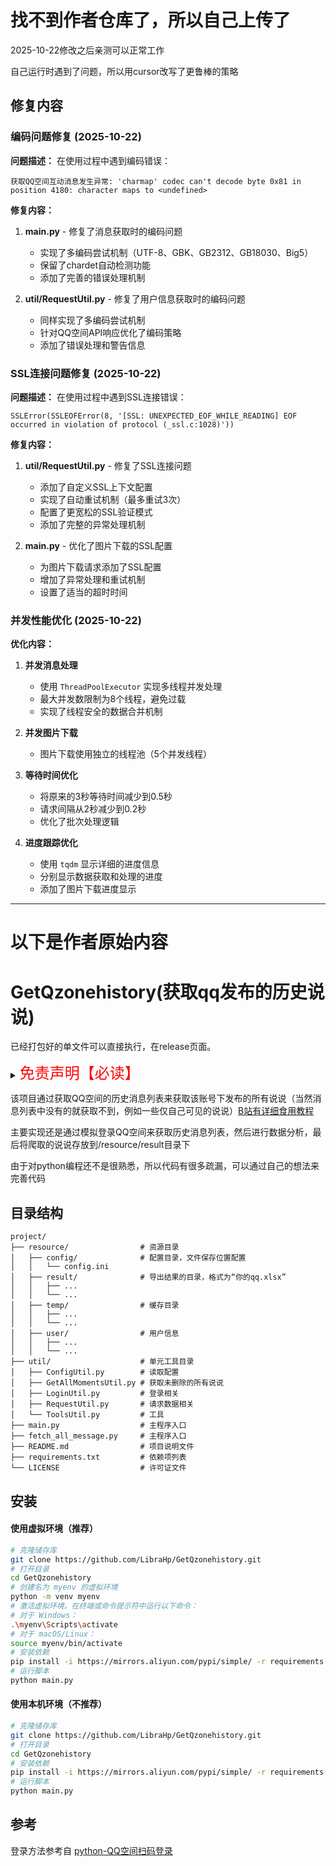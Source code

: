 # 找不到作者仓库了，所以自己上传了
2025-10-22修改之后亲测可以正常工作

自己运行时遇到了问题，所以用cursor改写了更鲁棒的策略

## 修复内容

### 编码问题修复 (2025-10-22)

**问题描述：**
在使用过程中遇到编码错误：
```
获取QQ空间互动消息发生异常: 'charmap' codec can't decode byte 0x81 in position 4180: character maps to <undefined>
```

**修复内容：**
1. **main.py** - 修复了消息获取时的编码问题
   - 实现了多编码尝试机制（UTF-8、GBK、GB2312、GB18030、Big5）
   - 保留了chardet自动检测功能
   - 添加了完善的错误处理机制

2. **util/RequestUtil.py** - 修复了用户信息获取时的编码问题
   - 同样实现了多编码尝试机制
   - 针对QQ空间API响应优化了编码策略
   - 添加了错误处理和警告信息



### SSL连接问题修复 (2025-10-22)

**问题描述：**
在使用过程中遇到SSL连接错误：
```
SSLError(SSLEOFError(8, '[SSL: UNEXPECTED_EOF_WHILE_READING] EOF occurred in violation of protocol (_ssl.c:1028)'))
```

**修复内容：**
1. **util/RequestUtil.py** - 修复了SSL连接问题
   - 添加了自定义SSL上下文配置
   - 实现了自动重试机制（最多重试3次）
   - 配置了更宽松的SSL验证模式
   - 添加了完整的异常处理机制

2. **main.py** - 优化了图片下载的SSL配置
   - 为图片下载请求添加了SSL配置
   - 增加了异常处理和重试机制
   - 设置了适当的超时时间



### 并发性能优化 (2025-10-22)


**优化内容：**
1. **并发消息处理**
   - 使用 `ThreadPoolExecutor` 实现多线程并发处理
   - 最大并发数限制为8个线程，避免过载
   - 实现了线程安全的数据合并机制

2. **并发图片下载**
   - 图片下载使用独立的线程池（5个并发线程）

3. **等待时间优化**
   - 将原来的3秒等待时间减少到0.5秒
   - 请求间隔从2秒减少到0.2秒
   - 优化了批次处理逻辑

4. **进度跟踪优化**
   - 使用 `tqdm` 显示详细的进度信息
   - 分别显示数据获取和处理的进度
   - 添加了图片下载进度显示







---
# 以下是作者原始内容

# GetQzonehistory(获取qq发布的历史说说)

已经打包好的单文件可以直接执行，在release页面。


<details><summary><font color="#FF0000" size="5">免责声明【必读】</font></summary>

本工具仅供学习和技术研究使用，不得用于任何商业或非法行为，否则后果自负。

本工具的作者不对本工具的安全性、完整性、可靠性、有效性、正确性或适用性做任何明示或暗示的保证，也不对本工具的使用或滥用造成的任何直接或间接的损失、责任、索赔、要求或诉讼承担任何责任。

本工具的作者保留随时修改、更新、删除或终止本工具的权利，无需事先通知或承担任何义务。

本工具的使用者应遵守相关法律法规，尊重QQ的版权和隐私，不得侵犯QQ或其他第三方的合法权益，不得从事任何违法或不道德的行为。

本工具的使用者在下载、安装、运行或使用本工具时，即表示已阅读并同意本免责声明。如有异议，请立即停止使用本工具，并删除所有相关文件。

</details>


该项目通过获取QQ空间的历史消息列表来获取该账号下发布的所有说说（当然消息列表中没有的就获取不到，例如一些仅自己可见的说说）[B站有详细食用教程](https://space.bilibili.com/1117414477)

主要实现还是通过模拟登录QQ空间来获取历史消息列表，然后进行数据分析，最后将爬取的说说存放到/resource/result目录下

由于对python编程还不是很熟悉，所以代码有很多疏漏，可以通过自己的想法来完善代码
## 目录结构

```text
project/
├── resource/                # 资源目录
│   ├── config/              # 配置目录，文件保存位置配置
│   │   └── config.ini
│   ├── result/              # 导出结果的目录，格式为“你的qq.xlsx”
│   │   ├── ...
│   │   └── ...
│   ├── temp/                # 缓存目录
│   │   ├── ...
│   │   └── ...
│   ├── user/                # 用户信息
│   │   ├── ...
│   │   └── ...
├── util/                    # 单元工具目录
│   ├── ConfigUtil.py        # 读取配置
│   ├── GetAllMomentsUtil.py # 获取未删除的所有说说
│   ├── LoginUtil.py         # 登录相关
│   ├── RequestUtil.py       # 请求数据相关
│   └── ToolsUtil.py         # 工具
├── main.py                  # 主程序入口
├── fetch_all_message.py     # 主程序入口
├── README.md                # 项目说明文件
├── requirements.txt         # 依赖项列表
└── LICENSE                  # 许可证文件
```

## 安装

#### 使用虚拟环境（推荐）
```bash
# 克隆储存库
git clone https://github.com/LibraHp/GetQzonehistory.git
# 打开目录
cd GetQzonehistory
# 创建名为 myenv 的虚拟环境
python -m venv myenv
# 激活虚拟环境。在终端或命令提示符中运行以下命令：
# 对于 Windows：
.\myenv\Scripts\activate
# 对于 macOS/Linux：
source myenv/bin/activate
# 安装依赖
pip install -i https://mirrors.aliyun.com/pypi/simple/ -r requirements.txt
# 运行脚本
python main.py
```
#### 使用本机环境（不推荐）
```bash
# 克隆储存库
git clone https://github.com/LibraHp/GetQzonehistory.git
# 打开目录
cd GetQzonehistory
# 安装依赖
pip install -i https://mirrors.aliyun.com/pypi/simple/ -r requirements.txt
# 运行脚本
python main.py
```


## 参考

登录方法参考自
[python-QQ空间扫码登录](https://blog.csdn.net/m0_50153253/article/details/113780595)

